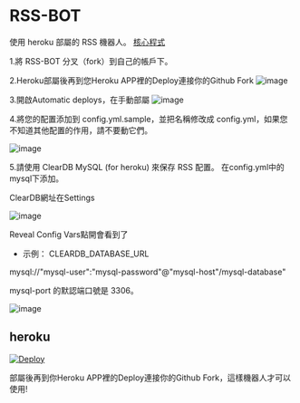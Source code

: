 # RSS-BOT
使用 heroku 部屬的 RSS 機器人。 [核心程式](https://github.com/makubex2010/flowerss-bot)

1.將 RSS-BOT 分叉（fork）到自己的帳戶下。

2.Heroku部屬後再到您Heroku APP裡的Deploy連接你的Github Fork
![image](https://user-images.githubusercontent.com/67411136/148095858-bdb10898-75a0-46ff-898d-51d7b056c450.png)

3.開啟Automatic deploys，在手動部屬
![image](https://user-images.githubusercontent.com/67411136/148096028-f7d0f397-ac5b-4aa8-9cbd-ae0cb3d18ee9.png)

4.將您的配置添加到 config.yml.sample，並把名稱修改成 config.yml，如果您不知道其他配置的作用，請不要動它們。

![image](https://user-images.githubusercontent.com/67411136/128676810-c80a8e98-33f5-49e5-9ca2-2d84add6f563.png)

5.請使用 ClearDB MySQL (for heroku) 來保存 RSS 配置。 在config.yml中的mysql下添加。

ClearDB網址在Settings

![image](https://user-images.githubusercontent.com/67411136/148096408-eddec06b-cb73-47fc-86bf-e57e309cbd18.png)

Reveal Config Vars點開會看到了

 - 示例： CLEARDB_DATABASE_URL

mysql://"mysql-user":"mysql-password"@"mysql-host"/mysql-database"

mysql-port 的默認端口號是 3306。

![image](https://user-images.githubusercontent.com/67411136/128677426-d72339f5-d271-42cb-9339-fbaea60ed91f.png)

## heroku
[![Deploy](https://www.herokucdn.com/deploy/button.svg)](https://heroku.com/deploy?template=https://github.com/makubex2010/RSS-BOT)

部屬後再到你Heroku APP裡的Deploy連接你的Github Fork，這樣機器人才可以使用!
